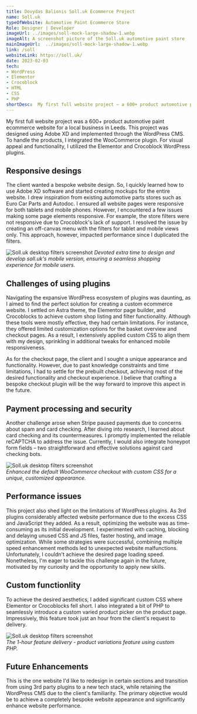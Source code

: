 ```yaml
---
title: Dovydas Balionis Soll.uk Ecommerce Project
name: Soll.uk 
typeOfWebsite: Automotive Paint Ecommerce Store
Role: Designer | Developer
imageUrl: ../images/soll-mock-large-shadow-1.webp
imageAlt: A screenshot picture of the Soll.uk automotive paint store
mainImageUrl:  ../images/soll-mock-large-shadow-1.webp
link: /soll
websiteLink: https://soll.uk/
date: 2023-02-03
tech:
- WordPress
- Elementor
- Crocoblock
- HTML
- CSS
- PHP
shortDesc:  My first full website project – a 600+ product automotive paint WordPress ecommerce website for a local business in Leeds.
---
```


<p>My first full website project was a 600+ product automotive paint ecommerce website for a local business in Leeds. This project was designed using Adobe XD and implemented through the WordPress CMS. To handle the products, I integrated the WooCommerce plugin. For visual appeal and functionality, I utilized the Elementor and Crocoblock WordPress plugins.</p>

## Responsive desings

<p>The client wanted a bespoke website design. So, I quickly learned how to use Adobe XD software and started creating mockups for the entire website. I drew inspiration from existing automotive parts stores such as Euro Car Parts and Autodoc. I ensured all website pages were responsive for both tablets and mobile phones. However, I encountered a few issues making some page elements responsive. For example, the store filters were not responsive due to Crocoblock's lack of support. I resolved the issue by creating an off-canvas menu with the filters for tablet and mobile views only. This approach, however, impacted performance since I duplicated the filters.</p>

<div style="display: flex; justify-content: space-between; align-items: center; margin-bottom: 24px;">
<div style="flex: 1; text-align: left; margin-right: 10px;">
   <img src="..\images\soll-mock-large-mobile-2.webp" alt="Soll.uk desktop filters screenshot" style="max-width: 100%; height: auto;">    
   <i>Devoted extra time to design and develop soll.uk's mobile version, ensuring a seamless shopping experience for mobile users.</i> 
</div>


</div>



## Challenges of using plugins
<p>Navigating the expansive WordPress ecosystem of plugins was daunting, as I aimed to find the perfect solution for creating a custom ecommerce website. I settled on Astra theme, the Elementor page builder, and Crocoblocks to achieve custom shop listing and filter functionality. Although these tools were mostly effective, they had certain limitations. For instance, they offered limited customization options for the basket overview and checkout pages. As a result, I extensively applied custom CSS to align them with my design, sprinkling in additional tweaks for enhanced mobile responsiveness.</p>
<p>As for the checkout page, the client and I sought a unique appearance and functionality. However, due to past knowledge constraints and time limitations, I had to settle for the prebuilt checkout, achieving most of the desired functionality and checkout experience. I believe that crafting a bespoke checkout plugin will be the way forward to improve this aspect in the future.</p>

## Payment processing and security

<p>Another challenge arose when Stripe paused payments due to concerns about spam and card checking. After diving into research, I learned about card checking and its countermeasures. I promptly implemented the reliable reCAPTCHA to address the issue. Currently, I would also integrate honeypot form fields – two straightforward and effective solutions against card checking bots.</p>

<div style="text-align: left; margin-right: 10px; margin-bottom: 24px">
   <img src="../images/soll-mock-large-checkout-1.webp" alt="Soll.uk desktop filters screenshot" style="max-width: 100%; height: auto;">
   <br>
   <i>Enhanced the default WooCommerce checkout with custom CSS for a unique, customized appearance.</i>   
</div>


## Performance issues
<p>This project also shed light on the limitations of WordPress plugins. As 3rd plugins considerably affected website performance due to the excess CSS and JavaScript they added. As a result, optimizing the website was as time-consuming as its initial development. I experimented with caching, blocking and delaying unused CSS and JS files, faster hosting, and image optimization. While some strategies were successful, combining multiple speed enhancement methods led to unexpected website malfunctions. Unfortunately, I couldn't achieve the desired page loading speed. Nonetheless, I'm eager to tackle this challenge again in the future, motivated by my curiosity and the opportunity to apply new skills.</p>

## Custom functionlity

<p>To achieve the desired aesthetics, I added significant custom CSS where Elementor or Crocoblocks fell short. I also integrated a bit of PHP to seamlessly introduce a custom varied product picker on the product page. Impressively, this feature took just an hour from the client's request to delivery.</p>

<div style="text-align: left; margin-right: 10px; margin-bottom: 24px">
   <img src="../images/soll-mock-large-double-desk-1.webp" alt="Soll.uk desktop filters screenshot" style="max-width: 100%; height: auto;">
   <br>
   <i>The 1-hour feature delivery - product variations feature using custom PHP. </i>   
</div>


## Future Enhancements

<p>This is the one website I'd like to redesign in certain sections and transition from using 3rd party plugins to a new tech stack, while retaining the WordPress CMS due to the client's familiarity. The primary objective would be to achieve a completely bespoke website appearance and significantly enhance website performance.</p>

